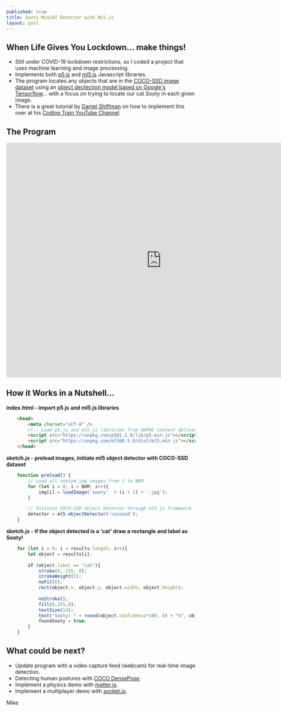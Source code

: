 ```yaml
---
published: true
title: Sooty MusCAT Detector with ML5.js
layout: post
---
```

## When Life Gives You Lockdown... make things!
- Still under COVID-19 lockdown restrictions, so I coded a project that uses machine learning and image processing.
- Implements both [p5.js](https://p5js.org/) and [ml5.js](https://ml5js.org/) Javascript libraries.
- The program locates any objects that are in the [COCO-SSD image dataset](https://cocodataset.org/#explore) using an [object dectection model based on Google's Tensorflow](https://github.com/tensorflow/tfjs-models/tree/master/coco-ssd)... with a focus on trying to locate our cat *Sooty* in each given image.
- There is a great tutorial by [Daniel Shiffman](https://shiffman.net/) on how to implement this over at his [Coding Train YouTube Channel](https://www.youtube.com/watch?v=QEzRxnuaZCk).

## The Program
<!--Added additional 25 pixels to both width and height to remove iframe scrolling -->
<iframe 
width="825" height="625"
frameborder="0" 
src="https://raw.githack.com/mvpoirier/Javascript/master/sootyDetector/index.html">
</iframe>

## How it Works in a Nutshell...
**index.html - import p5.js and ml5.js libraries**
```html
    <head>
        <meta charset="utf-8" />
        <!-- Load p5.js and ml5.js libraries from UNPKG content delivery network -->
        <script src="https://unpkg.com/p5@1.1.9/lib/p5.min.js"></script>
        <script src="https://unpkg.com/ml5@0.5.0/dist/ml5.min.js"></script>
    </head>
```

**sketch.js - preload images, initiate ml5 object detector with COCO-SSD dataset**
```javascript
    function preload() {
        // Load all sooty#.jpg images from 1 to NUM
        for (let i = 0; i < NUM; i++){
            img[i] = loadImage('sooty'  + (i + 1) + '.jpg');
        }

        // Initiate COCO-SSD object detector through ml5.js framework
        detector = ml5.objectDetector('cocossd');
    }
```

**sketch.js - if the object detected is a 'cat' draw a rectangle and label as Sooty!**
```javascript
    for (let i = 0; i < results.length; i++){
        let object = results[i];
        
        if (object.label == "cat"){
            stroke(0, 255, 0);
            strokeWeight(2);
            noFill();
            rect(object.x, object.y, object.width, object.height);
            
            noStroke();
            fill(0,255,0);
            textSize(14);
            text("Sooty! " + round(object.confidence*100, 0) + "%", object.x + 10, object.y + 24);
            foundSooty = true;
        }
    }
```

## What could be next?
- Update program with a video capture feed (webcam) for real-time image detection.
- Detecting human postures with [COCO DensePose](http://densepose.org/).
- Implement a physics demo with [matter.js](https://brm.io/matter-js/).
- Implement a multiplayer demo with [socket.io](https://socket.io/).

Mike
